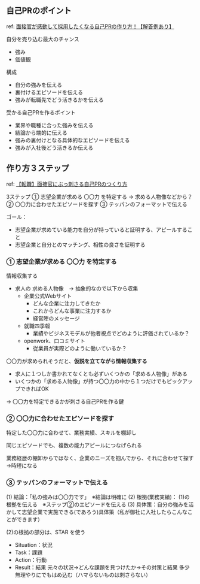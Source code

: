 
## 自己PRのポイント

ref: [面接官が感動して採用したくなる自己PRの作り方！【解答例あり】](https://www.youtube.com/watch?v=yRXoWZzQY-Q)

自分を売り込む最大のチャンス
- 強み
- 価値観

構成
- 自分の強みを伝える
- 裏付けるエピソードを伝える
- 強みが転職先でどう活きるかを伝える

受かる自己PRを作るポイント
- 業界や職種に合った強みを伝える
- 結論から端的に伝える
- 強みの裏付けとなる具体的なエピソードを伝える
- 強みが入社後どう活きるか伝える


## 作り方３ステップ
ref: [【転職】面接官にぶっ刺さる自己PRのつくり方](https://www.youtube.com/watch?v=bGIf5HL7Q18)

3ステップ
① 志望企業が求める 〇〇力 を特定する → 求める人物像などから？
② 〇〇力に合わせたエピソードを探す
③ テッパンのフォーマットで伝える

ゴール：
- 志望企業が求めている能力を自分が持っていると証明する、アピールすること
- 志望企業と自分とのマッチング、相性の良さを証明する

### ① 志望企業が求める 〇〇力 を特定する

情報収集する
- 求人の 求める人物像　→  抽象的なので以下から収集
	- 企業公式Webサイト
		- どんな企業に注力してきたか
		- これからどんな事業に注力するか
		- 経営陣のメッセージ
	- 就職四季報
		- 業績やビジネスモデルが他者視点でどのように評価されているか？
	- openwork、口コミサイト
		- 従業員が実際どのように働いているか？

〇〇力が求められそうだと、**仮説を立てながら情報収集する**
- 求人に１つしか書かれてなくとも必ずいくつかの「求める人物像」がある
- いくつかの「求める人物像」が持つ〇〇力の中から１つだけでもピックアップできればOK

→ 〇〇力を特定できるかが刺さる自己PRを作る鍵

### ② 〇〇力に合わせたエピソードを探す

特定した〇〇力に合わせて、業務実績、スキルを棚卸し

同じエピソードでも、複数の能力アピールにつなげられる

業務経歴の棚卸からではなく、企業のニーズを掴んでから、それに合わせて探す
→時短になる

### ③ テッパンのフォーマットで伝える

(1) 結論：「私の強みは〇〇力です」　※結論は明確に
(2) 根拠(業務実績)： (1)の根拠を伝える　※ステップ②のエピソードを伝える
(3) 具体策：自分の強みを活かして志望企業で実施できる(であろう)具体策（私が御社に入社したらこんなことができます）

(2)の根拠の部分は、STAR を使う
- Situation：状況
- Task：課題
- Action：行動
- Result：結果
元々の状況→どんな課題を見つけたか→その対策と結果
多少無理やりにでもはめ込む（ハマらないものは刺さらない）